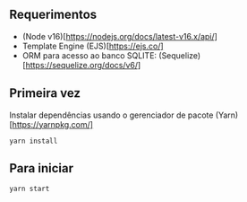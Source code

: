 ## Requerimentos
- (Node v16)[https://nodejs.org/docs/latest-v16.x/api/]
- Template Engine (EJS)[https://ejs.co/]
- ORM para acesso ao banco SQLITE: (Sequelize)[https://sequelize.org/docs/v6/]

## Primeira vez
Instalar dependências usando o gerenciador de pacote (Yarn)[https://yarnpkg.com/]
```
yarn install
```

## Para iniciar
```
yarn start
```